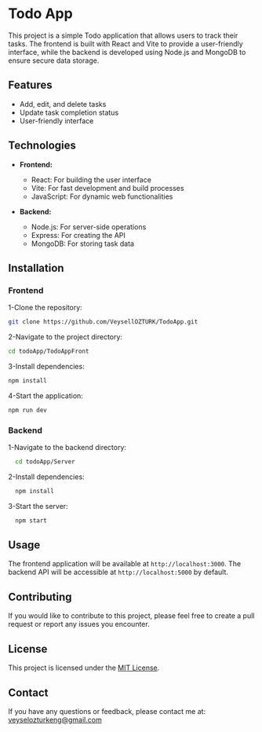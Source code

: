# Todo App

This project is a simple Todo application that allows users to track their tasks. The frontend is built with React and Vite to provide a user-friendly interface, while the backend is developed using Node.js and MongoDB to ensure secure data storage.

## Features

- Add, edit, and delete tasks
- Update task completion status
- User-friendly interface

## Technologies

- **Frontend:**
  - React: For building the user interface
  - Vite: For fast development and build processes
  - JavaScript: For dynamic web functionalities

- **Backend:**
  - Node.js: For server-side operations
  - Express: For creating the API
  - MongoDB: For storing task data

## Installation
### Frontend
1-Clone the repository:
  ```bash
  git clone https://github.com/VeysellOZTURK/TodoApp.git
  ```
2-Navigate to the project directory:
  ```bash
  cd todoApp/TodoAppFront
  ```
3-Install dependencies:
  ```bash
  npm install
  ```
4-Start the application:
  ```bash
  npm run dev
  ```
### Backend
1-Navigate to the backend directory:
```bash
  cd todoApp/Server
  ```
2-Install dependencies:
```bash
  npm install
  ```
3-Start the server:
```bash
  npm start
  ```
## Usage

The frontend application will be available at `http://localhost:3000`. The backend API will be accessible at `http://localhost:5000` by default.

## Contributing

If you would like to contribute to this project, please feel free to create a pull request or report any issues you encounter.

## License

This project is licensed under the [MIT License](LICENSE).

## Contact

If you have any questions or feedback, please contact me at: [veyselozturkeng@gmail.com](mailto:veyselozturkeng@gmail.com)

